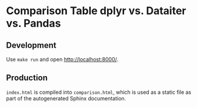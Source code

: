 Comparison Table dplyr vs. Dataiter vs. Pandas
==============================================

## Development

Use `make run` and open <http://localhost:8000/>.

## Production

`index.html` is compiled into `comparison.html`, which is used as a
static file as part of the autogenerated Sphinx documentation.
